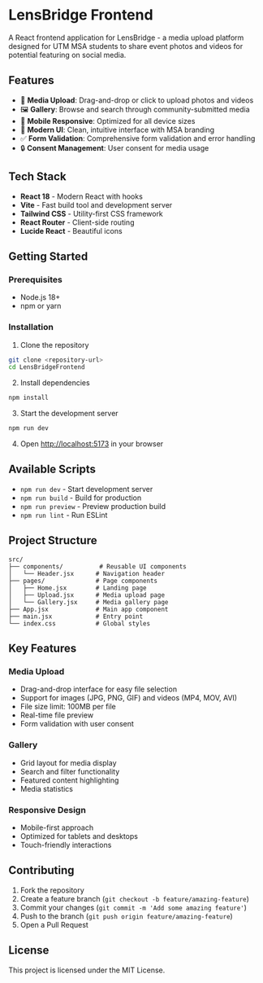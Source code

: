 # LensBridge Frontend

A React frontend application for LensBridge - a media upload platform designed for UTM MSA students to share event photos and videos for potential featuring on social media.

## Features

- 📸 **Media Upload**: Drag-and-drop or click to upload photos and videos
- 🖼️ **Gallery**: Browse and search through community-submitted media
- 📱 **Mobile Responsive**: Optimized for all device sizes
- 🎨 **Modern UI**: Clean, intuitive interface with MSA branding
- ✅ **Form Validation**: Comprehensive form validation and error handling
- 🔒 **Consent Management**: User consent for media usage

## Tech Stack

- **React 18** - Modern React with hooks
- **Vite** - Fast build tool and development server
- **Tailwind CSS** - Utility-first CSS framework
- **React Router** - Client-side routing
- **Lucide React** - Beautiful icons

## Getting Started

### Prerequisites

- Node.js 18+ 
- npm or yarn

### Installation

1. Clone the repository
```bash
git clone <repository-url>
cd LensBridgeFrontend
```

2. Install dependencies
```bash
npm install
```

3. Start the development server
```bash
npm run dev
```

4. Open [http://localhost:5173](http://localhost:5173) in your browser

## Available Scripts

- `npm run dev` - Start development server
- `npm run build` - Build for production
- `npm run preview` - Preview production build
- `npm run lint` - Run ESLint

## Project Structure

```
src/
├── components/          # Reusable UI components
│   └── Header.jsx      # Navigation header
├── pages/              # Page components
│   ├── Home.jsx        # Landing page
│   ├── Upload.jsx      # Media upload page
│   └── Gallery.jsx     # Media gallery page
├── App.jsx             # Main app component
├── main.jsx            # Entry point
└── index.css           # Global styles
```

## Key Features

### Media Upload
- Drag-and-drop interface for easy file selection
- Support for images (JPG, PNG, GIF) and videos (MP4, MOV, AVI)
- File size limit: 100MB per file
- Real-time file preview
- Form validation with user consent

### Gallery
- Grid layout for media display
- Search and filter functionality
- Featured content highlighting
- Media statistics

### Responsive Design
- Mobile-first approach
- Optimized for tablets and desktops
- Touch-friendly interactions

## Contributing

1. Fork the repository
2. Create a feature branch (`git checkout -b feature/amazing-feature`)
3. Commit your changes (`git commit -m 'Add some amazing feature'`)
4. Push to the branch (`git push origin feature/amazing-feature`)
5. Open a Pull Request

## License

This project is licensed under the MIT License.
